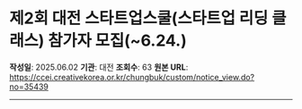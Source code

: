 # 제2회 대전 스타트업스쿨(스타트업 리딩 클래스) 참가자 모집(~6.24.)

**작성일**: 2025.06.02
**기관**: 대전
**조회수**: 63
**원본 URL**: https://ccei.creativekorea.or.kr/chungbuk/custom/notice_view.do?no=35439

---


